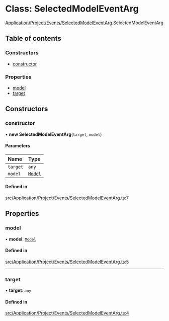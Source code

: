 # Class: SelectedModelEventArg

[Application/Project/Events/SelectedModelEventArg](../wiki/Application.Project.Events.SelectedModelEventArg).SelectedModelEventArg

## Table of contents

### Constructors

- [constructor](../wiki/Application.Project.Events.SelectedModelEventArg.SelectedModelEventArg#constructor)

### Properties

- [model](../wiki/Application.Project.Events.SelectedModelEventArg.SelectedModelEventArg#model)
- [target](../wiki/Application.Project.Events.SelectedModelEventArg.SelectedModelEventArg#target)

## Constructors

### constructor

• **new SelectedModelEventArg**(`target`, `model`)

#### Parameters

| Name | Type |
| :------ | :------ |
| `target` | `any` |
| `model` | [`Model`](../wiki/Domain.ProductLineEngineering.Entities.Model.Model) |

#### Defined in

[src/Application/Project/Events/SelectedModelEventArg.ts:7](https://github.com/94briel/VariaMosPLE/blob/0611efd/src/Application/Project/Events/SelectedModelEventArg.ts#L7)

## Properties

### model

• **model**: [`Model`](../wiki/Domain.ProductLineEngineering.Entities.Model.Model)

#### Defined in

[src/Application/Project/Events/SelectedModelEventArg.ts:5](https://github.com/94briel/VariaMosPLE/blob/0611efd/src/Application/Project/Events/SelectedModelEventArg.ts#L5)

___

### target

• **target**: `any`

#### Defined in

[src/Application/Project/Events/SelectedModelEventArg.ts:4](https://github.com/94briel/VariaMosPLE/blob/0611efd/src/Application/Project/Events/SelectedModelEventArg.ts#L4)
